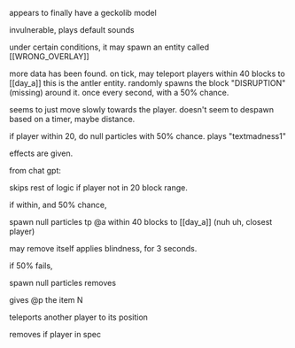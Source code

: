 
appears to finally have a geckolib model

invulnerable, plays default sounds

under certain conditions, it may spawn an entity called [[WRONG_OVERLAY]]


more data has been found.
on tick, may teleport players within 40 blocks to [[day_a]]
this is the antler entity.
randomly spawns the block "DISRUPTION" (missing) around it. once every second, with a 50% chance.

seems to just move slowly towards the player.
doesn't seem to despawn based on a timer, maybe distance.

if player within 20, do null particles with 50% chance.
plays "textmadness1"

effects are given.


from chat gpt:

skips rest of logic if player not in 20 block range.

if within, and 50% chance,

spawn null particles
tp @a within 40 blocks to [[day_a]] (nuh uh, closest player)

may remove itself
applies blindness, for 3 seconds.


if 50% fails,

spawn null particles
removes

gives @p the item N

teleports another player to its position

removes if player in spec
